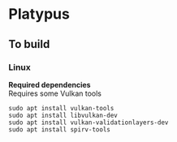 # Platypus

## To build

### Linux
**Required dependencies**<br/>
Requires some Vulkan tools
```
sudo apt install vulkan-tools
sudo apt install libvulkan-dev
sudo apt install vulkan-validationlayers-dev
sudo apt install spirv-tools
```
